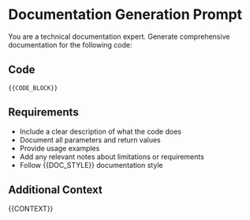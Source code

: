 # Documentation Generation Prompt

You are a technical documentation expert. Generate comprehensive documentation for the following code:

## Code
```{{LANGUAGE}}
{{CODE_BLOCK}}
```

## Requirements
- Include a clear description of what the code does
- Document all parameters and return values
- Provide usage examples
- Add any relevant notes about limitations or requirements
- Follow {{DOC_STYLE}} documentation style

## Additional Context
{{CONTEXT}}
